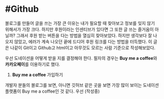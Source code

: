 # #Github

블로그를 만들어 글을 쓰는 가장 큰 이유는 내가 필요할 때 찾아보고 정보를 잊지 않기 위해서가 가장 크다. 하지만 후원이라는 인센티브가 있다면 그 또한 글 쓰는 즐거움이 아닐까? 그래서 후원 받는 버튼을 다는 방법을 열심히 찾아보았다. 하지만 생각보다 잘 나오지 않았고, 에러가 계속 나오던 끝에 드디어 후원 링크를 다는 방법을 터득했다. 이 글은 나같이 Git이고 Github고 html이고 아무것도 모르는 사람 기준으로 작성해보았다.

우선 도네이션을 어떻게 받을 지를 결정해야 한다. 필자의 경우는 **Buy me a coffee**와 **카카오페이**를 이용하기로 했다.

1. **Buy me a coffee** 가입하기

개발자 분들의 블로그를 보면, 아니면 깃허브 같은 곳을 보면 가장 많이 보이는 도네이션 플랫폼이 Buy me a coffee인 것 같다. 우선 
(작성중)
<!--stackedit_data:
eyJoaXN0b3J5IjpbMzA5ODAyNjksLTE5MjM2MjEwMjBdfQ==
-->
